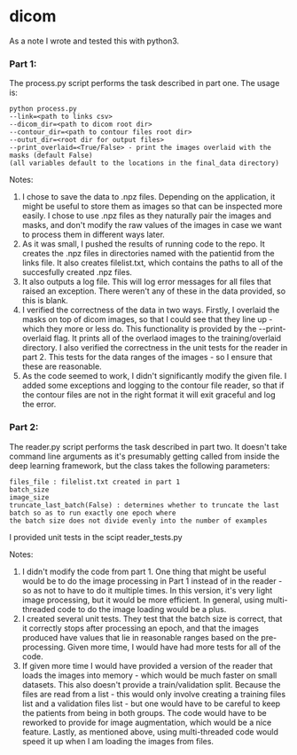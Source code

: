 # dicom

As a note I wrote and tested this with python3.

### Part 1:
The process.py script performs the task described in part one.  The usage is:
```
python process.py 
--link=<path to links csv> 
--dicom_dir=<path to dicom root dir>
--contour_dir=<path to contour files root dir> 
--outut_dir=<root dir for output files>
--print_overlaid=<True/False> - print the images overlaid with the masks (default False)
(all variables default to the locations in the final_data directory)
```

Notes:
1) I chose to save the data to .npz files.  Depending on the application, it might be
useful to store them as images so that can be inspected more easily.  I chose to use .npz files as they 
naturally pair the images and masks, and don't modify the raw values of the images in case
we want to process them in different ways later.
2) As it was small, I pushed the results of running code to the repo.  It creates the .npz files in directories
named with the patientid from the links file.  It also creates filelist.txt, which contains the 
paths to all of the succesfully created .npz files. 
3) It also outputs a log file.  This will log error messages for all files that raised an exception.  There weren't any of these in the data provided, so this is blank.  
4) I verified the correctness of the data in two ways.  Firstly, I overlaid the masks on top of dicom images,
so that I could see that they line up - which they more or less do.  This functionality is provided by the --print-overlaid
flag.  It prints all of the overlaod images to the training/overlaid directory.  I also verified the correctness in the unit
tests for the reader in part 2.  This tests for the data ranges of the images - so I ensure that these are reasonable.  
5) As the code seemed to work, I didn't significantly modify the given file.  I added some exceptions and logging to the contour file reader, so that if the contour files are not in the right format it will exit graceful and log the error. 

### Part 2:
The reader.py script performs the task described in part two.  It doesn't take command line arguments as it's presumably getting called from inside the deep learning framework, but the class takes the following parameters:
```
files_file : filelist.txt created in part 1
batch_size
image_size
truncate_last_batch(False) : determines whether to truncate the last batch so as to run exactly one epoch where
the batch size does not divide evenly into the number of examples
```
I provided unit tests in the scipt reader_tests.py

Notes:
1) I didn't modify the code from part 1.  One thing that might be useful would be to do the image processing in 
Part 1 instead of in the reader - so as not to have to do it multiple times.  In this version, it's very light image processing, but it would be more efficient.  In general, using multi-threaded code to do the image loading would be a plus.
2) I created several unit tests.  They test that the batch size is correct, that it correctly stops after processing an epoch,
and that the images produced have values that lie in reasonable ranges based on the pre-processing.  Given more time, I would have had more tests for all of the code.  
3) If given more time I would have provided a version of the reader that loads the images into memory - which would be much faster on small datasets.  This also doesn't provide a train/validation split.  Because the files are read from a list - this would only involve creating a training files list and a validation files list - but one would have to be careful to keep the patients from being in both groups.  The code would have to be reworked to provide for image augmentation, which would be a nice feature.  Lastly, as mentioned above, using multi-threaded code would speed it up when I am loading the images from files.  


